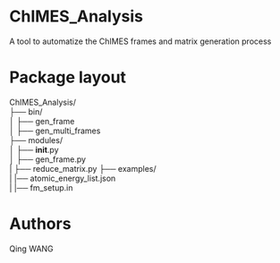 # ChIMES_Analysis
A tool to automatize the ChIMES frames and matrix generation process

# Package layout
ChIMES_Analysis/  
├── bin/  
│  ├── gen_frame  
│  ├── gen_multi_frames  
├── modules/  
│  ├── __init__.py  
│  ├── gen_frame.py  
|  ├── reduce_matrix.py
├── examples/  
|  |── atomic_energy_list.json  
|  |── fm_setup.in
  

# Authors
Qing WANG
